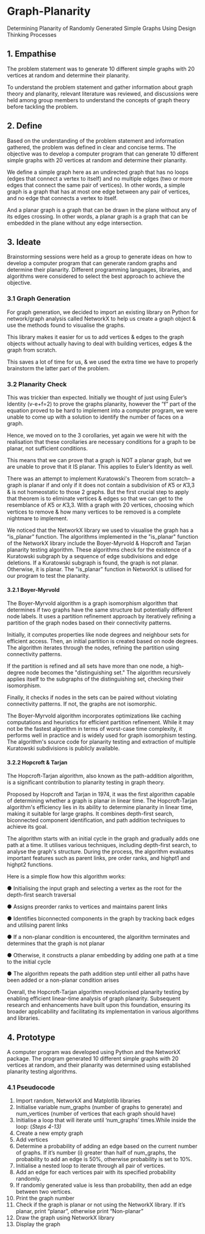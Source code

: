 # Graph-Planarity
Determining Planarity of Randomly Generated Simple Graphs Using Design Thinking Processes
## 1. Empathise
The problem statement was to generate 10 different simple graphs with 20 vertices at
random and determine their planarity. 

To understand the problem statement and gather
information about graph theory and planarity, relevant literature was reviewed, and discussions
were held among group members to understand the concepts of graph theory before tackling the
problem.
## 2. Define
Based on the understanding of the problem statement and information gathered, the
problem was defined in clear and concise terms. The objective was to develop a computer
program that can generate 10 different simple graphs with 20 vertices at random and determine
their planarity.

We define a simple graph here as an undirected graph that has no loops (edges that
connect a vertex to itself) and no multiple edges (two or more edges that connect the same pair of
vertices). In other words, a simple graph is a graph that has at most one edge between any pair of
vertices, and no edge that connects a vertex to itself. 

And a planar graph is a graph that can be
drawn in the plane without any of its edges crossing. In other words, a planar graph is a graph
that can be embedded in the plane without any edge intersection.
## 3. Ideate
Brainstorming sessions were held as a group to generate ideas on how to develop a
computer program that can generate random graphs and determine their planarity. Different
programming languages, libraries, and algorithms were considered to select the best approach to
achieve the objective.
### 3.1 Graph Generation
For graph generation, we decided to import an existing library on Python for
network/graph analysis called NetworkX to help us create a graph object & use the methods
found to visualise the graphs. 

This library makes it easier for us to add vertices & edges to the
graph objects without actually having to deal with building vertices, edges & the graph from
scratch. 

This saves a lot of time for us, & we used the extra time we have to properly brainstorm
the latter part of the problem.
### 3.2 Planarity Check
This was trickier than expected. Initially we thought of just using Euler’s Identity
(v-e+f=2) to prove the graphs planarity, however the “f” part of the equation proved to be hard
to implement into a computer program, we were unable to come up with a solution to identify
the number of faces on a graph.

Hence, we moved on to the 3 corollaries, yet again we were hit with the realisation that
these corollaries are necessary conditions for a graph to be planar, not sufficient conditions. 

This means that we can prove that a graph is NOT a planar graph, but we are unable to prove that it
IS planar. This applies to Euler’s Identity as well.

There was an attempt to implement Kuratowski's Theorem from scratch– a graph is
planar if and only if it does not contain a subdivision of 𝐾5 or 𝐾3,3 & is not homeostatic to
those 2 graphs. But the first crucial step to apply that theorem is to eliminate vertices & edges
so that we can get to the resemblance of 𝐾5 or 𝐾3,3. With a graph with 20 vertices, choosing
which vertices to remove & how many vertices to be removed is a complete nightmare to
implement.

We noticed that the NetworkX library we used to visualise the graph has a “is_planar”
function. The algorithms implemented in the "is_planar" function of the NetworkX library
include the Boyer-Myrvold & Hopcroft and Tarjan planarity testing algorithm. These algorithms
check for the existence of a Kuratowski subgraph by a sequence of edge subdivisions and edge
deletions. If a Kuratowski subgraph is found, the graph is not planar. Otherwise, it is planar. The
"is_planar" function in NetworkX is utilised for our program to test the planarity.
#### 3.2.1 Boyer-Myrvold
The Boyer-Myrvold algorithm is a graph isomorphism algorithm that determines if two graphs
have the same structure but potentially different node labels. It uses a partition refinement
approach by iteratively refining a partition of the graph nodes based on their connectivity
patterns.

Initially, it computes properties like node degrees and neighbour sets for efficient access.
Then, an initial partition is created based on node degrees. The algorithm iterates through the
nodes, refining the partition using connectivity patterns.

If the partition is refined and all sets have more than one node, a high-degree node
becomes the "distinguishing set." The algorithm recursively applies itself to the subgraphs of the
distinguishing set, checking their isomorphism.

Finally, it checks if nodes in the sets can be paired without violating connectivity
patterns. If not, the graphs are not isomorphic. 

The Boyer-Myrvold algorithm incorporates
optimizations like caching computations and heuristics for efficient partition refinement.
While it may not be the fastest algorithm in terms of worst-case time complexity, it
performs well in practice and is widely used for graph isomorphism testing. The algorithm's
source code for planarity testing and extraction of multiple Kuratowski subdivisions is publicly
available.
#### 3.2.2 Hopcroft & Tarjan
The Hopcroft-Tarjan algorithm, also known as the path-addition algorithm, is a significant
contribution to planarity testing in graph theory. 

Proposed by Hopcroft and Tarjan in 1974, it was
the first algorithm capable of determining whether a graph is planar in linear time. The
Hopcroft-Tarjan algorithm's efficiency lies in its ability to determine planarity in linear time,
making it suitable for large graphs. It combines depth-first search, biconnected component
identification, and path addition techniques to achieve its goal.

The algorithm starts with an initial cycle in the graph and gradually adds one path at a
time. It utilises various techniques, including depth-first search, to analyse the graph's structure.
During the process, the algorithm evaluates important features such as parent links, pre order
ranks, and highpt1 and highpt2 functions.

Here is a simple flow how this algorithm works:

● Initialising the input graph and selecting a vertex as the root for the depth-first search
traversal

● Assigns preorder ranks to vertices and maintains parent links

● Identifies biconnected components in the graph by tracking back edges and utilising
parent links

● If a non-planar condition is encountered, the algorithm terminates and determines that the
graph is not planar

● Otherwise, it constructs a planar embedding by adding one path at a time to the initial
cycle

● The algorithm repeats the path addition step until either all paths have been added or a
non-planar condition arises

Overall, the Hopcroft-Tarjan algorithm revolutionised planarity testing by enabling
efficient linear-time analysis of graph planarity. Subsequent research and enhancements have
built upon this foundation, ensuring its broader applicability and facilitating its implementation
in various algorithms and libraries.
## 4. Prototype
A computer program was developed using Python and the NetworkX package. The
program generated 10 different simple graphs with 20 vertices at random, and their planarity was
determined using established planarity testing algorithms.
### 4.1 Pseudocode
1. Import random, NetworkX and Matplotlib libraries
2. Initialise variable num_graphs (number of graphs to generate) and num_vertices (number of vertices that each graph should have)
3. Initialise a loop that will iterate until ‘num_graphs’ times.While inside the loop: (*Steps 4-13)*
4. Create a new empty graph
5. Add vertices
6. Determine a probability of adding an edge based on the current number of graphs. If it’s number (i) greater than half of num_graphs, the probability to add an edge is 50%, otherwise probability is set to 10%.
7. Initialise a nested loop to iterate through all pair of vertices.
8. Add an edge for each vertices pair with its specified probability randomly.
9. If randomly generated value is less than probability, then add an edge between two vertices.
10. Print the graph number
11. Check if the graph is planar or not using the NetworkX library. If it’s planar, print “planar”, otherwise print “Non-planar”
12. Draw the graph using NetworkX library
13. Display the graph
